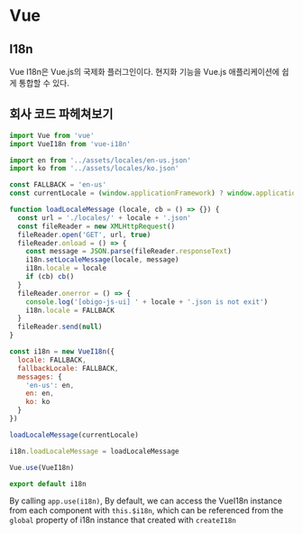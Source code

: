 # Vue

## I18n

Vue I18n은 Vue.js의 국제화 플러그인이다. 현지화 기능을 Vue.js 애플리케이션에 쉽게 통합할 수 있다.



## 회사 코드 파헤쳐보기

```js
import Vue from 'vue'
import VueI18n from 'vue-i18n'

import en from '../assets/locales/en-us.json'
import ko from '../assets/locales/ko.json'

const FALLBACK = 'en-us'
const currentLocale = (window.applicationFramework) ? window.applicationFramework.util.getLanguage() : FALLBACK

function loadLocaleMessage (locale, cb = () => {}) {
  const url = './locales/' + locale + '.json'
  const fileReader = new XMLHttpRequest()
  fileReader.open('GET', url, true)
  fileReader.onload = () => {
    const message = JSON.parse(fileReader.responseText)
    i18n.setLocaleMessage(locale, message)
    i18n.locale = locale
    if (cb) cb()
  }
  fileReader.onerror = () => {
    console.log('[obigo-js-ui] ' + locale + '.json is not exit')
    i18n.locale = FALLBACK
  }
  fileReader.send(null)
}

const i18n = new VueI18n({
  locale: FALLBACK,
  fallbackLocale: FALLBACK,
  messages: {
    'en-us': en,
    en: en,
    ko: ko
  }
})

loadLocaleMessage(currentLocale)

i18n.loadLocaleMessage = loadLocaleMessage

Vue.use(VueI18n)

export default i18n
```











By calling `app.use(i18n)`, By default, we can access the VueI18n instance from each component with `this.$i18n`, which can be referenced from the `global` property of i18n instance that created with `createI18n`